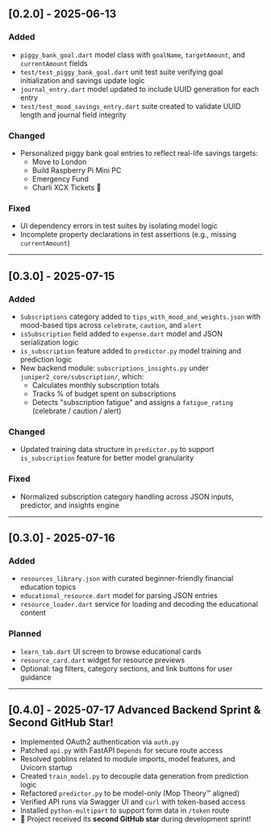## [0.2.0] - 2025-06-13

### Added
- `piggy_bank_goal.dart` model class with `goalName`, `targetAmount`, and `currentAmount` fields
- `test/test_piggy_bank_goal.dart` unit test suite verifying goal initialization and savings update logic
- `journal_entry.dart` model updated to include UUID generation for each entry
- `test/test_mood_savings_entry.dart` suite created to validate UUID length and journal field integrity

### Changed
- Personalized piggy bank goal entries to reflect real-life savings targets:
  - Move to London
  - Build Raspberry Pi Mini PC
  - Emergency Fund
  - Charli XCX Tickets 🍏

### Fixed
- UI dependency errors in test suites by isolating model logic
- Incomplete property declarations in test assertions (e.g., missing `currentAmount`)

---

## [0.3.0] - 2025-07-15

### Added
- `Subscriptions` category added to `tips_with_mood_and_weights.json` with mood-based tips across `celebrate`, `caution`, and `alert`
- `isSubscription` field added to `expense.dart` model and JSON serialization logic
- `is_subscription` feature added to `predictor.py` model training and prediction logic
- New backend module: `subscriptions_insights.py` under `juniper2_core/subscription/`, which:
  - Calculates monthly subscription totals
  - Tracks % of budget spent on subscriptions
  - Detects "subscription fatigue" and assigns a `fatigue_rating` (celebrate / caution / alert)

### Changed
- Updated training data structure in `predictor.py` to support `is_subscription` feature for better model granularity

### Fixed
- Normalized subscription category handling across JSON inputs, predictor, and insights engine

---

## [0.3.0] - 2025-07-16

### Added
- `resources_library.json` with curated beginner-friendly financial education topics
- `educational_resource.dart` model for parsing JSON entries
- `resource_loader.dart` service for loading and decoding the educational content

### Planned
- `learn_tab.dart` UI screen to browse educational cards
- `resource_card.dart` widget for resource previews
- Optional: tag filters, category sections, and link buttons for user guidance

---

## [0.4.0] - 2025-07-17 Advanced Backend Sprint & Second GitHub Star!

- Implemented OAuth2 authentication via `auth.py`
- Patched `api.py` with FastAPI `Depends` for secure route access
- Resolved goblins related to module imports, model features, and Uvicorn startup
- Created `train_model.py` to decouple data generation from prediction logic
- Refactored `predictor.py` to be model-only (Mop Theory™ aligned)
- Verified API runs via Swagger UI and `curl` with token-based access
- Installed `python-multipart` to support form data in `/token` route
- 🌟 Project received its **second GitHub star** during development sprint!


